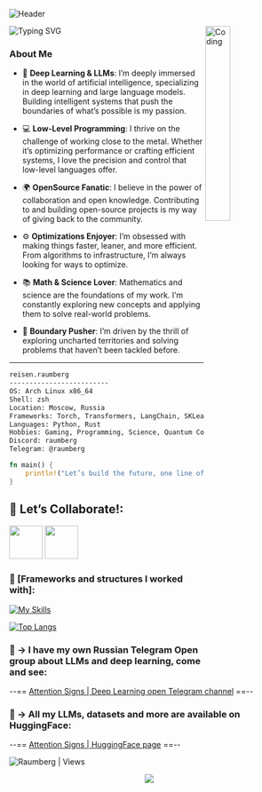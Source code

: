 ![Header](https://capsule-render.vercel.app/api?type=waving&amp;color=gradient&amp;text=Hello%20World!&amp;height=100&amp;section=header)

<img src="https://readme-typing-svg.herokuapp.com?font=JetBrainsMono+Nerd+Font&pause=1000&center=true&random=false&width=600&lines=I+am+an+IT+specialist+based+in+Russia." alt="Typing SVG" />
  
<img align="right" alt="Coding" width="30%" src="https://raw.githubusercontent.com/anathayna/anathayna/master/assets/bmo.gif" alt="bmo dancing"/>

### **About Me**
- 🧠 **Deep Learning & LLMs**: I’m deeply immersed in the world of artificial intelligence, specializing in deep learning and large language models. Building intelligent systems that push the boundaries of what’s possible is my passion.
  
- 💻 **Low-Level Programming**: I thrive on the challenge of working close to the metal. Whether it’s optimizing performance or crafting efficient systems, I love the precision and control that low-level languages offer.

- 🌍 **OpenSource Fanatic**: I believe in the power of collaboration and open knowledge. Contributing to and building open-source projects is my way of giving back to the community.

- ⚙️ **Optimizations Enjoyer**: I’m obsessed with making things faster, leaner, and more efficient. From algorithms to infrastructure, I’m always looking for ways to optimize.

- 📚 **Math & Science Lover**: Mathematics and science are the foundations of my work. I’m constantly exploring new concepts and applying them to solve real-world problems.

- 🚀 **Boundary Pusher**: I’m driven by the thrill of exploring uncharted territories and solving problems that haven’t been tackled before.

---

```bash
reisen.raumberg
-------------------------
OS: Arch Linux x86_64
Shell: zsh
Location: Moscow, Russia
Frameworks: Torch, Transformers, LangChain, SKLearn, OpenCV
Languages: Python, Rust
Hobbies: Gaming, Programming, Science, Quantum Computing, Math, Music
Discord: raumberg
Telegram: @raumberg
```

```rust
fn main() {
    println!("Let’s build the future, one line of code at a time!");
}
```
<h2 color="#ffd163">📡 Let’s Collaborate!:</h2>

<p align="left" >
<a href="https://t.me/raumberg" target="_blank" rel="noreferrer"><img src="https://cdn-icons-png.flaticon.com/512/2111/2111646.png" height="60" width="60"></a>
<a href="https://discordapp.com/users/416312981270429696" target="_blank" rel="noreferrer"><img src="https://cdn-icons-png.flaticon.com/512/3670/3670157.png" height="60" width="60"></a>

### 🧰 [Frameworks and structures I worked with]:

[![My Skills](https://skillicons.dev/icons?i=arch,bash,docker,kubernetes,git,linux,neovim,py,pytorch,rust,tensorflow,vscode,sklearn)](https://skillicons.dev)

[![Top Langs](https://github-readme-stats.vercel.app/api/top-langs/?username=Raumberg&layout=compact&bg_color=00000000&border_color=00000000&text_color=fff)](https://github.com/anuraghazra/github-readme-stats)

### 📡 -> I have my own Russian Telegram Open group about LLMs and deep learning, come and see:
--== [Attention Signs | Deep Learning open Telegram channel](https://t.me/attnsigns) ==--

### 📡 -> All my LLMs, datasets and more are available on HuggingFace:
--== [Attention Signs | HuggingFace page](https://huggingface.co/attn-signs) ==--

<p align="left"> <img src="https://komarev.com/ghpvc/?username=Raumberg&label=Profile%20views&color=0e75b6&style=flat" alt="Raumberg | Views" /> </p>
<p align="center">
  <img src="https://capsule-render.vercel.app/api?type=waving&color=gradient&height=100&section=footer"/>
</p>
